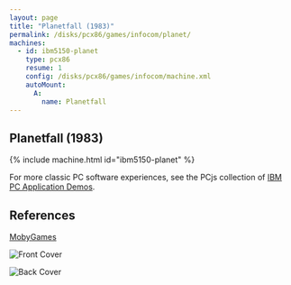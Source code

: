 ```yaml
---
layout: page
title: "Planetfall (1983)"
permalink: /disks/pcx86/games/infocom/planet/
machines:
  - id: ibm5150-planet
    type: pcx86
    resume: 1
    config: /disks/pcx86/games/infocom/machine.xml
    autoMount:
      A:
        name: Planetfall
---
```


Planetfall (1983)
-----------------

{% include machine.html id="ibm5150-planet" %}

For more classic PC software experiences, see the PCjs collection of [IBM PC Application Demos](/apps/pcx86/).

References
----------

[MobyGames](http://www.mobygames.com/game/planetfall)

![Front Cover](http://www.mobygames.com/images/covers/l/1657-planetfall-dos-front-cover.jpg)

![Back Cover](http://www.mobygames.com/images/covers/l/1658-planetfall-dos-back-cover.jpg)
